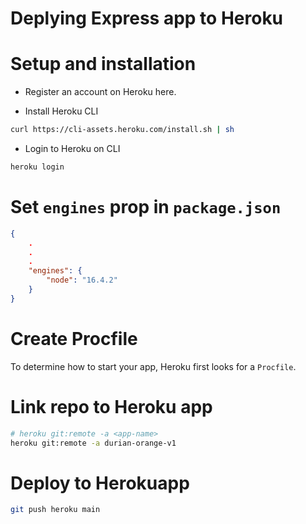 # Deplying Express app to Heroku

# Setup and installation

- Register an account on Heroku here.

- Install Heroku CLI

```bash
curl https://cli-assets.heroku.com/install.sh | sh
```

- Login to Heroku on CLI

```bash
heroku login
```

# Set `engines` prop in `package.json`

```json
{
    .
    .
    .
    "engines": {
        "node": "16.4.2"
    }
}
```

# Create Procfile

To determine how to start your app, Heroku first looks for a `Procfile`.

# Link repo to Heroku app

```bash
# heroku git:remote -a <app-name>
heroku git:remote -a durian-orange-v1
```

# Deploy to Herokuapp

```bash
git push heroku main
```